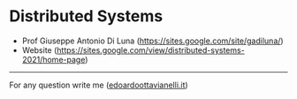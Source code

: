 # Distributed Systems

- Prof Giuseppe Antonio Di Luna (https://sites.google.com/site/gadiluna/)
- Website (https://sites.google.com/view/distributed-systems-2021/home-page)

---------

For any question write me ([edoardoottavianelli.it](https://www.edoardoottavianelli.it/))
